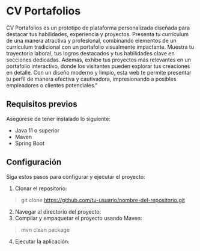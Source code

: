 # CV Portafolios

CV Portafolios es un prototipo de plataforma personalizada diseñada para destacar tus habilidades, experiencia y proyectos. Presenta tu currículum de una manera atractiva y profesional, combinando elementos de un currículum tradicional con un portafolio visualmente impactante. Muestra tu trayectoria laboral, tus logros destacados y tus habilidades clave en secciones dedicadas. Además, exhibe tus proyectos más relevantes en un portafolio interactivo, donde los visitantes pueden explorar tus creaciones en detalle. Con un diseño moderno y limpio, esta web te permite presentar tu perfil de manera efectiva y cautivadora, impresionando a posibles empleadores o clientes potenciales."

## Requisitos previos

Asegúrese de tener instalado lo siguiente:

- Java 11 o superior
- Maven
- Spring Boot

## Configuración

Siga estos pasos para configurar y ejecutar el proyecto:

1. Clonar el repositorio:
> git clone https://github.com/tu-usuario/nombre-del-repositorio.git
2. Navegar al directorio del proyecto:
3. Compilar y empaquetar el proyecto usando Maven:
> mvn clean package
4. Ejecutar la aplicación:
